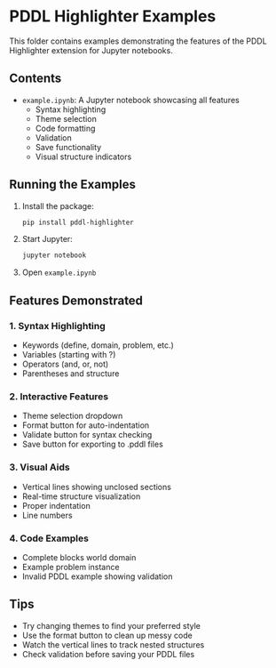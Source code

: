 # PDDL Highlighter Examples

This folder contains examples demonstrating the features of the PDDL Highlighter extension for Jupyter notebooks.

## Contents

- `example.ipynb`: A Jupyter notebook showcasing all features
  - Syntax highlighting
  - Theme selection
  - Code formatting
  - Validation
  - Save functionality
  - Visual structure indicators

## Running the Examples

1. Install the package:
   ```bash
   pip install pddl-highlighter
   ```

2. Start Jupyter:
   ```bash
   jupyter notebook
   ```

3. Open `example.ipynb`

## Features Demonstrated

### 1. Syntax Highlighting
- Keywords (define, domain, problem, etc.)
- Variables (starting with ?)
- Operators (and, or, not)
- Parentheses and structure

### 2. Interactive Features
- Theme selection dropdown
- Format button for auto-indentation
- Validate button for syntax checking
- Save button for exporting to .pddl files

### 3. Visual Aids
- Vertical lines showing unclosed sections
- Real-time structure visualization
- Proper indentation
- Line numbers

### 4. Code Examples
- Complete blocks world domain
- Example problem instance
- Invalid PDDL example showing validation

## Tips

- Try changing themes to find your preferred style
- Use the format button to clean up messy code
- Watch the vertical lines to track nested structures
- Check validation before saving your PDDL files 